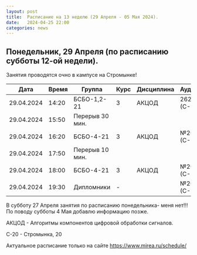 ```yaml
---
layout: post
title:  Расписание на 13 неделю (29 Апреля - 05 Мая 2024).
date:   2024-04-25 22:00
categories: news
---
```


## Понедельник, 29 Апреля (по расписанию субботы 12-ой недели).
Занятия проводятся очно в кампусе на Стромынке!

| Дата          | Время   | Группа               | Курс | Дисциплина  | Аудитория  | Материалы |
| ------------- | ------- | -------------------- | ---- | ----------- | ---------- | --------- |
|29.04.2024     |14:20    |БСБО-1,2-21           |   3  |АКЦОД        |  262 (С-20)|           |
|29.04.2024     |15:50    |Перерыв 30 мин.       |      |             |            |           |
|29.04.2024     |16:20    |БСБО-4-21             |   3  |АКЦОД        |  №20 (С-20)|           |
|29.04.2024     |17:50    |Перерыв 10 мин.       |      |             |            |           |
|29.04.2024     |18:00    |БСБО-4-21             |   3  |АКЦОД        |  №20 (С-20)|           |
|29.04.2024     |19:30    |Дипломники            |   -  |             |  №20 (С-20)|           |

В субботу 27 Апреля занятия по расписанию понедельника- меня нет!!!
По поводу субботы 4 Мая добавлю информацию позже.

АКЦОД - Алгоритмы компонентов цифровой обработки сигналов.

С-20 - Стромынка, 20

Актуальное расписание только на сайте https://www.mirea.ru/schedule/


